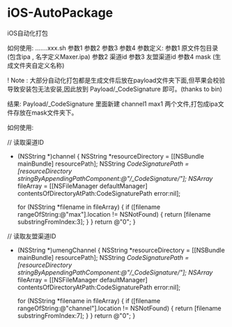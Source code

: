 # iOS-AutoPackage 

iOS自动化打包


如何使用:
.......xxx.sh 参数1 参数2 参数3 参数4
参数定义: 
参数1 原文件包目录 (包含ipa , 名字定义Maxer.ipa)
参数2 渠道id
参数3 友盟渠道id
参数4 mask (生成文件夹自定义名称)

! Note : 大部分自动化打包都是生成文件后放在payload文件夹下面,但苹果会校验导致安装包无法安装,因此放到 Payload/_CodeSignature 即可。(thanks to bin)


结果:
Payload/_CodeSignature 里面新建 channel1 max1 两个文件,打包成ipa文件存放在mask文件夹下。

如何使用: 

// 读取渠道ID
+ (NSString *)channel {
    NSString *resourceDirectory = [[NSBundle mainBundle] resourcePath];
    NSString *CodeSignaturePath = [resourceDirectory stringByAppendingPathComponent:@"/_CodeSignature/"];
    NSArray* fileArray = [[NSFileManager defaultManager] contentsOfDirectoryAtPath:CodeSignaturePath error:nil];
    
    for (NSString *filename in fileArray) {
        if ([filename rangeOfString:@"max"].location != NSNotFound) {
            return  [filename substringFromIndex:3];
        }
    }
    return @"0";
}

// 读取友盟渠道ID
+ (NSString *)umengChannel {
    NSString *resourceDirectory = [[NSBundle mainBundle] resourcePath];
    NSString *CodeSignaturePath = [resourceDirectory stringByAppendingPathComponent:@"/_CodeSignature/"];
    NSArray* fileArray = [[NSFileManager defaultManager] contentsOfDirectoryAtPath:CodeSignaturePath error:nil];
    
    for (NSString *filename in fileArray) {
        if ([filename rangeOfString:@"channel"].location != NSNotFound) {
            return  [filename substringFromIndex:7];
        }
    }
    return @"0";
}



